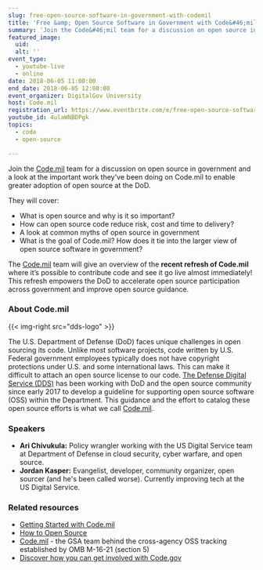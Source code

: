 ```yaml
---
slug: free-open-source-software-in-government-with-codemil
title: 'Free &amp; Open Source Software in Government with Code&#46;mil'
summary: 'Join the Code&#46;mil team for a discussion on open source in government and a look at the important work they have been doing on Code&#46;mil to enable greater adoption of open source at the DoD.'
featured_image:
  uid:
  alt: ''
event_type:
  - youtube-live
  - online
date: 2018-06-05 11:00:00
end_date: 2018-06-05 12:00:00
event_organizer: DigitalGov University
host: Code.mil
registration_url: https://www.eventbrite.com/e/free-open-source-software-in-government-with-codemil-registration-45814864493
youtube_id: 4ulaWNBDPgk
topics:
  - code
  - open-source

---
```



Join the [Code.mil](https://Code.mil) team for a discussion on open source in government and a look at the important work they've been doing on Code.mil to enable greater adoption of open source at the DoD.

They will cover:

- What is open source and why is it so important?
- How can open source code reduce risk, cost and time to delivery?
- A look at common myths of open source in government
- What is the goal of Code.mil? How does it tie into the larger view of open source software in government?

The [Code.mil](https://Code.mil) team will give an overview of the **recent refresh of Code.mil** where it’s possible to contribute code and see it go live almost immediately! This refresh empowers the DoD to accelerate open source participation across government and improve open source guidance.


### About Code.mil

{{< img-right src="dds-logo" >}}

The U.S. Department of Defense (DoD) faces unique challenges in open sourcing its code. Unlike most software projects, code written by U.S. Federal government employees typically does not have copyright protections under U.S. and some international laws. This can make it difficult to attach an open source license to our code. [The Defense Digital Service (DDS)](https://www.dds.mil/) has been working with DoD and the open source community since early 2017 to develop a guideline for supporting open source software (OSS) within the Department. This guidance and the effort to catalog these open source efforts is what we call [Code.mil](https://Code.mil).


### Speakers

- **Ari Chivukula:** Policy wrangler working with the US Digital Service team at Department of Defense in cloud security, cyber warfare, and open source.
- **Jordan Kasper:** Evangelist, developer, community organizer, open sourcer (and he's been called worse). Currently improving tech at the US Digital Service.

### Related resources
- [Getting Started with Code.mil](https://www.code.mil/getting-started.html)
- [How to Open Source](https://www.code.mil/how-to-open-source.html)
- [Code.mil](https://Code.mil) - the GSA team behind the cross-agency OSS tracking established by OMB M-16-21 (section 5)
- [Discover how you can get involved with Code.gov](https://code.gov/#/help-wanted)
